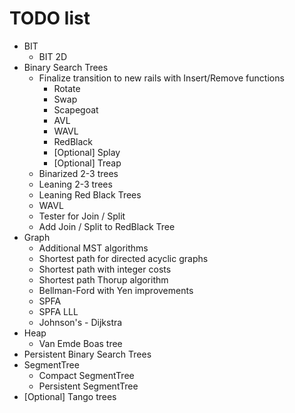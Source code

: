 # TODO list
* BIT
	* BIT 2D
* Binary Search Trees
	* Finalize transition to new rails with Insert/Remove functions
		* Rotate
		* Swap
		* Scapegoat
		* AVL
		* WAVL
		* RedBlack
		* [Optional] Splay
		* [Optional] Treap
	* Binarized 2-3 trees
	* Leaning 2-3 trees
	* Leaning Red Black Trees
	* WAVL
	* Tester for Join / Split
	* Add Join / Split to RedBlack Tree
* Graph
	* Additional MST algorithms
	* Shortest path for directed acyclic graphs
	* Shortest path with integer costs
	* Shortest path Thorup algorithm
	* Bellman-Ford with Yen improvements
	* SPFA
	* SPFA LLL
	* Johnson's - Dijkstra
* Heap
	* Van Emde Boas tree
* Persistent Binary Search Trees
* SegmentTree
	* Compact SegmentTree
	* Persistent SegmentTree
* [Optional] Tango trees
